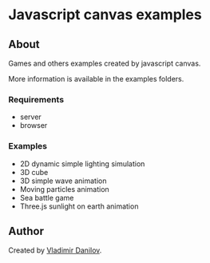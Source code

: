 # Javascript canvas examples #

## About ##

Games and others examples created by javascript canvas.

More information is available in the examples folders.

### Requirements ###

* server
* browser

### Examples ###

* 2D dynamic simple lighting simulation
* 3D cube
* 3D simple wave animation
* Moving particles animation
* Sea battle game
* Three.js sunlight on earth animation

## Author ###  

Created by [Vladimir Danilov](https://github.com/danilovl).
